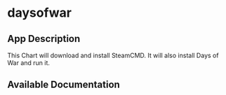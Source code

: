 # daysofwar

## App Description

This Chart will download and install SteamCMD. It will also install Days of War and run it.

## Available Documentation

